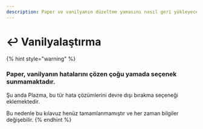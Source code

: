 ```yaml
---
description: Paper ve vanilyanın düzeltme yamasını nasıl geri yükleyeceğinizi öğrenin.
---
```


# ↩️ Vanilyalaştırma

{% hint style="warning" %}

### Paper, vanilyanın hatalarını çözen çoğu yamada seçenek sunmamaktadır.

Şu anda Plazma, bu tür hata çözümlerini devre dışı bırakma seçeneği eklemektedir.

Bu nedenle bu kılavuz henüz tamamlanmamıştır ve her zaman bilgiler değişebilir.
{% endhint %}
